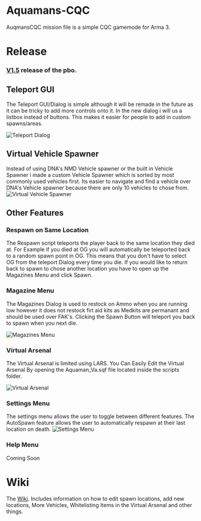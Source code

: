 # Aquamans-CQC
AuqmansCQC mission file is a simple CQC gamemode for Arma 3.
# Release
### [V1.5](https://github.com/EqualOwl/Aquamans-CQC/releases/tag/1.5) release of the pbo.

## Teleport GUI
The Teleport GUI/Dialog is simple although it will be remade in the future as it can be tricky to add more controls onto it. In the new dialog i will us a listbox instead of buttons. This makes it easier for people to add in custom spawns/areas.

![Teleport Dialog](https://i.imgur.com/0uY1B8k.jpg)

## Virtual Vehicle Spawner
Instead of using DNA's NMD Vehicle spawner or the built in Vehicle Spawner i made a custom Vehicle Spawner which is sorted by most commonly used vehicles first. Its easier to navigate and find a vehicle over DNA's Vehicle spawner because there are only 10 vehicles to chose from.
![Virtual Vehicle Spawner](https://i.gyazo.com/d7f2562c6586437b31a7d021ed321778.jpg)

## Other Features

### Respawn on Same Location
The Respawn script teleports the player back to the same location they died at. For Example if you died at OG you will automatically be teleported back to a random spawn point in OG. This means that you don't have to select OG from the teleport Dialog every time you die. If you would like to return back to spawn to chose another location you have to open up the Magazines Menu and click Spawn.

### Magazine Menu
The Magazines Dialog is used to restock on Ammo when you are running low however it does not restock firt aid kits as Medkits are permanant and should be used over FAK's. Clicking the Spawn Button will teleport you back to spawn when you next die.

![Magazines Menu](https://i.gyazo.com/e04e03b6d715b0255f21de1e45ebcb66.jpg)

### Virtual Arsenal
The Virtual Arsenal is limited using LARS. You Can Easily Edit the Virtual Arsenal By opening the Aquaman_Va.sqf file located inside the scripts folder.

![Virtual Arsenal](https://i.gyazo.com/3f8bbc4c5f6eea2c36cd2b1523ebd86c.jpg)

### Settings Menu
The settings menu allows the user to toggle between different features. The AutoSpawn feature allows the user to automatically respawn at their last location on death.
![Settings Menu](https://i.imgur.com/GbKuXRV.jpg)

### Help Menu
Coming Soon

# Wiki
The [Wiki](https://github.com/EqualOwl/Aquamans-CQC/wiki). Includes information on how to edit spawn locations, add new locations, More Vehicles, Whitelisting Items in the Virtual Arsenal and other things. 
